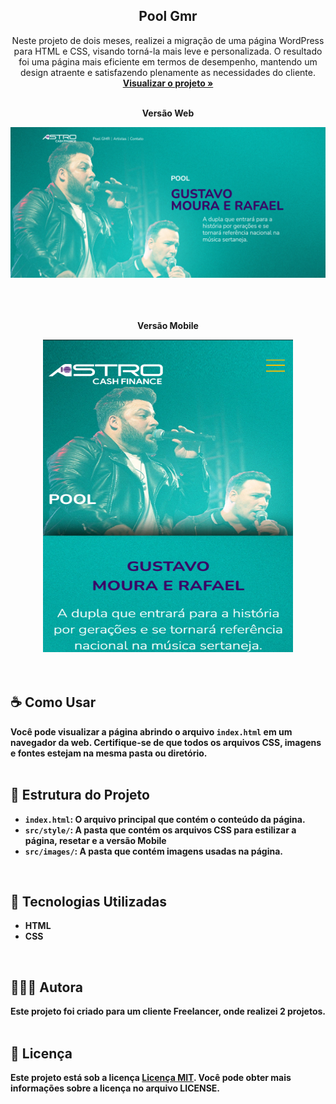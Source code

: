 <div align="center">

  <h2 align="center">Pool Gmr</h2>

  <p align="center">
   Neste projeto de dois meses, realizei a migração de uma página WordPress para HTML e CSS, visando torná-la mais leve e personalizada. O resultado foi uma página mais eficiente em termos de desempenho, mantendo um design atraente e satisfazendo plenamente as necessidades do cliente.
    <br />
    <a href="https://moniquecarvalho.github.io/poll-gmr-freela/"><strong>Visualizar o projeto »</strong></a>
    <br />
    <br />
  </p>
  <p><b>Versão Web</p>
  <img src="./src/img/poll-gmr.png" alt="Print da tela da Pool Gmr versão web">
   <br />
   <br />
   <br />
   <br />
   <p><b>Versão Mobile</p>
  <img src="./src/img/pool-mobile.png" alt="Print da tela da Pool Gmr versão mobile" width="400" height="500" >
</div>
<br />
<br />

## ☕ Como Usar
Você pode visualizar a página abrindo o arquivo `index.html` em um navegador da web. Certifique-se de que todos os arquivos CSS, imagens e fontes estejam na mesma pasta ou diretório.
<br />
<br />

## 📂 Estrutura do Projeto

- `index.html`: O arquivo principal que contém o conteúdo da página.
- `src/style/`: A pasta que contém os arquivos CSS para estilizar a página, resetar e a versão Mobile
- `src/images/`: A pasta que contém imagens usadas na página.
<br />

## 🚀 Tecnologias Utilizadas

* HTML
* CSS
<br />

## 👩🏽‍💻 Autora

Este projeto foi criado para um cliente Freelancer, onde realizei 2 projetos.
<br />
<br />

## 📝 Licença

Este projeto está sob a licença  [Licença MIT](license.md). Você pode obter mais informações sobre a licença no arquivo LICENSE.
<br />
<br />
